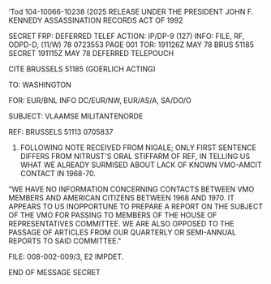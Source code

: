 ‘Tod 104-10066-10238 (2025 RELEASE UNDER THE PRESIDENT JOHN F. KENNEDY ASSASSINATION RECORDS ACT OF 1992

SECRET FRP:
DEFERRED TELEF
ACTION: IP/DP-9 (127) INFO: FILE, RF, ODPD-D, (11/W)
78 0723553 PAGE 001
TOR: 191126Z MAY 78
BRUS 51185
SECRET 191115Z MAY 78 DEFERRED TELEPOUCH

CITE BRUSSELS 51185 (GOERLICH ACTING)

TO: WASHINGTON

FOR: EUR/BNL INFO DC/EUR/NW, EUR/AS/A, SA/DO/O

SUBJECT: VLAAMSE MILITANTENORDE

REF: BRUSSELS 51113 0705837

1. FOLLOWING NOTE RECEIVED FROM NIGALE; ONLY FIRST SENTENCE DIFFERS FROM NITRUST'S ORAL STIFFARM OF REF, IN TELLING US WHAT WE ALREADY SURMISED ABOUT LACK OF KNOWN VMO-AMCIT CONTACT IN 1968-70.

"WE HAVE NO INFORMATION CONCERNING CONTACTS BETWEEN VMO MEMBERS AND AMERICAN CITIZENS BETWEEN 1968 AND 1970. IT APPEARS TO US INOPPORTUNE TO PREPARE A REPORT ON THE SUBJECT OF THE VMO FOR PASSING TO MEMBERS OF THE HOUSE OF REPRESENTATIVES COMMITTEE. WE ARE ALSO OPPOSED TO THE PASSAGE OF ARTICLES FROM OUR QUARTERLY OR SEMI-ANNUAL REPORTS TO SAID COMMITTEE."

FILE: 008-002-009/3, E2 IMPDET.

END OF MESSAGE
SECRET
